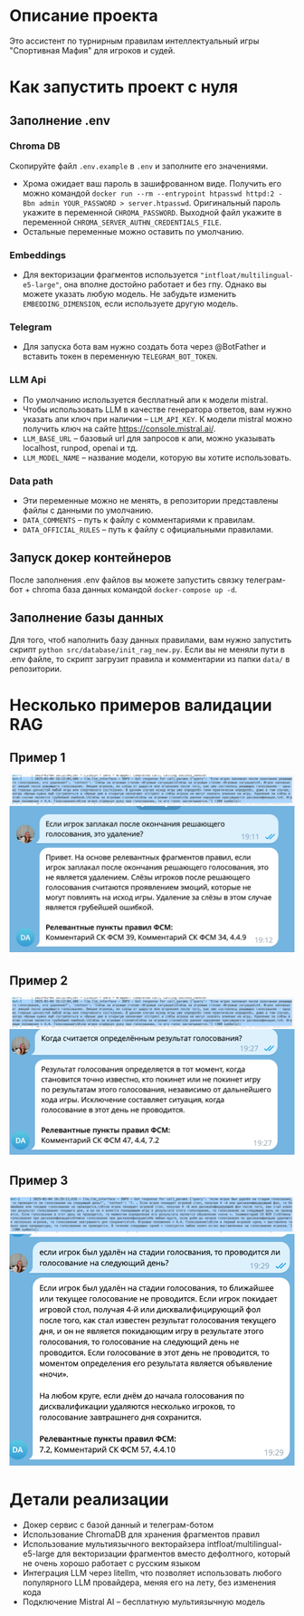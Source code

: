 # Описание проекта
Это ассистент по турнирным правилам интеллектуальный игры "Спортивная Мафия" для игроков и судей. 

# Как запустить проект с нуля
## Заполнение .env
### Chroma DB
Скопируйте файл `.env.example` в `.env` и заполните его значениями.
- Хрома ожидает ваш пароль в зашифрованном виде. Получить его можно командой `docker run --rm --entrypoint htpasswd httpd:2 -Bbn admin YOUR_PASSWORD > server.htpasswd`. Оригинальный пароль укажите в переменной `CHROMA_PASSWORD`. Выходной файл укажите в переменной `CHROMA_SERVER_AUTHN_CREDENTIALS_FILE`.
- Остальные переменные можно оставить по умолчанию.

### Embeddings
- Для векторизации фрагментов используется `"intfloat/multilingual-e5-large"`, она вполне достойно работает и без гпу. Однако вы можете указать любую модель. Не забудьте изменить `EMBEDDING_DIMENSION`, если используете другую модель.

### Telegram
- Для запуска бота вам нужно создать бота через @BotFather и вставить токен в переменную `TELEGRAM_BOT_TOKEN`.

### LLM Api
- По умолчанию используется бесплатный апи к модели mistral.
- Чтобы использовать LLM в качестве генератора ответов, вам нужно указать апи ключ при наличии – `LLM_API_KEY`. К модели mistral можно получить ключ на сайте https://console.mistral.ai/.
- `LLM_BASE_URL` – базовый url для запросов к апи, можно указывать localhost, runpod, openai и тд.
- `LLM_MODEL_NAME` – название модели, которую вы хотите использовать. 

### Data path
- Эти переменные можно не менять, в репозитории представлены файлы с данными по умолчанию.
- `DATA_COMMENTS` – путь к файлу с комментариями к правилам.
- `DATA_OFFICIAL_RULES` – путь к файлу с официальными правилами.

## Запуск докер контейнеров
После заполнения .env файлов вы можете запустить связку телеграм-бот + chroma база данных командой `docker-compose up -d`.

## Заполнение базы данных
Для того, чтоб наполнить базу данных правилами, вам нужно запустить скрипт `python src/database/init_rag_new.py`. Если вы не меняли пути в .env файле, то скрипт загрузит правила и комментарии из папки `data/` в репозитории.

# Несколько примеров валидации RAG
## Пример 1
![demo 1](images/context_1.png)
![demo 1](images/demo_1.jpg)

## Пример 2
![demo 2](images/context_2.png)
![demo 2](images/demo_2.png)

## Пример 3
![demo 3](images/context_3.png)
![demo 3](images/demo_3.png)

# Детали реализации
- Докер сервис с базой данный и телеграм-ботом
- Использование ChromaDB для хранения фрагментов правил
- Использование мультиязычного векторайзера intfloat/multilingual-e5-large для векторизации фрагментов вместо дефолтного, который не очень хорошо работает с русским языком
- Интеграция LLM через litellm, что позволяет использовать любого популярного LLM провайдера, меняя его на лету, без изменения кода
- Подключение Mistral AI – бесплатную мультиязычную модель
